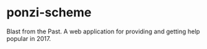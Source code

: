 # ponzi-scheme
Blast from the Past. A web application for providing and getting help popular in 2017.

